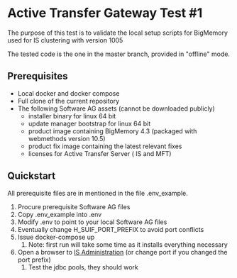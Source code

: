# Active Transfer Gateway Test #1

The purpose of this test is to validate the local setup scripts for BigMemory used for IS clustering with version 1005

The tested code is the one in the master branch, provided in "offline" mode.

## Prerequisites

- Local docker and docker compose
- Full clone of the current repository
- The following Software AG assets (cannot be downloaded publicly)
  - installer binary for linux 64 bit
  - update manager bootstrap for linux 64 bit
  - product image containing BigMemory 4.3 (packaged with webmethods version 10.5)
  - product fix image containing the latest relevant fixes
  - licenses for Active Transfer Server ( IS and MFT)

## Quickstart

All prerequisite files are in mentioned in the file .env_example.

1. Procure prerequisite Software AG files
2. Copy .env_example into .env
3. Modify .env to point to your local Software AG files
4. Eventually change H_SUIF_PORT_PREFIX to avoid port conflicts
5. Issue docker-compose up
   1. Note: first run will take some time as it installs everything necessary
6. Open a browser to [IS Administration](http://localhost:48155) (or change port if you changed the port prefix)
   1. Test the jdbc pools, they should work
